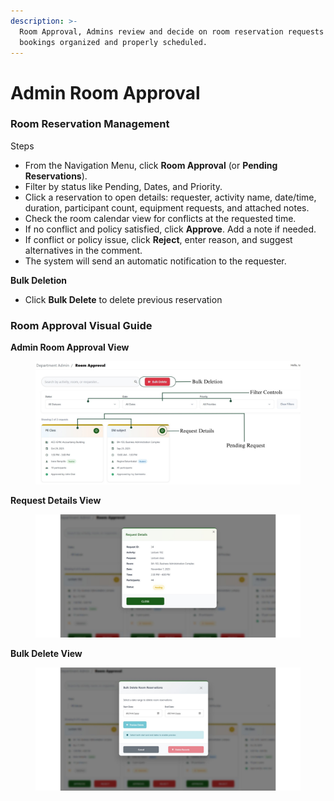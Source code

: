 ```yaml
---
description: >-
  Room Approval, Admins review and decide on room reservation requests to keep
  bookings organized and properly scheduled.
---
```


# Admin Room Approval

### Room Reservation Management&#x20;

Steps

* From the Navigation Menu, click **Room Approval** (or **Pending Reservations**).
* Filter by status like Pending, Dates, and Priority.
* Click a reservation to open details: requester, activity name, date/time, duration, participant count, equipment requests, and attached notes.
* Check the room calendar view for conflicts at the requested time.
* If no conflict and policy satisfied, click **Approve**. Add a note if needed.
* If conflict or policy issue, click **Reject**, enter reason, and suggest alternatives in the comment.
* The system will send an automatic notification to the requester.

&#x20;**Bulk Deletion**

* Click **Bulk Delete** to delete previous reservation



### Room Approval Visual Guide&#x20;

**Admin Room Approval View**

<figure><img src="../../.gitbook/assets/Room Approval.jpg" alt=""><figcaption></figcaption></figure>

**Request Details View**

<figure><img src="../../.gitbook/assets/Request Details view.jpg" alt=""><figcaption></figcaption></figure>



**Bulk Delete View**

<figure><img src="../../.gitbook/assets/Bulk delete view.jpg" alt=""><figcaption></figcaption></figure>
